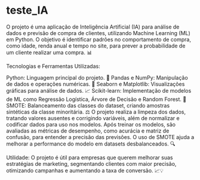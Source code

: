 # teste_IA
O projeto é uma aplicação de Inteligência Artificial (IA) para análise de dados e previsão de compra de clientes, utilizando Machine Learning (ML) em Python. O objetivo é identificar padrões no comportamento de compra, como idade, renda anual e tempo no site, para prever a probabilidade de um cliente realizar uma compra. 📊

Tecnologias e Ferramentas Utilizadas:

Python: Linguagem principal do projeto. 🐍
Pandas e NumPy: Manipulação de dados e operações numéricas. 📅
Seaborn e Matplotlib: Visualizações gráficas para análise de dados. 📈
Scikit-learn: Implementação de modelos de ML como Regressão Logística, Árvore de Decisão e Random Forest. 🤖
SMOTE: Balanceamento das classes do dataset, criando amostras sintéticas da classe minoritária. ⚖️
O projeto realiza a limpeza dos dados, tratando valores ausentes e corrigindo variáveis, além de normalizar e codificar dados para uso nos modelos. Após treinar os modelos, são avaliadas as métricas de desempenho, como acurácia e matriz de confusão, para entender a precisão das previsões. O uso de SMOTE ajuda a melhorar a performance do modelo em datasets desbalanceados. 🔍

Utilidade: O projeto é útil para empresas que querem melhorar suas estratégias de marketing, segmentando clientes com maior precisão, otimizando campanhas e aumentando a taxa de conversão. 📈💡

